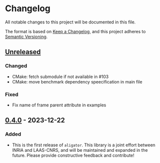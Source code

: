 # Changelog

All notable changes to this project will be documented in this file.

The format is based on [Keep a Changelog](https://keepachangelog.com/en/1.0.0/),
and this project adheres to [Semantic Versioning](https://semver.org/spec/v2.0.0.html).

## [Unreleased]

### Changed

- CMake: fetch submodule if not available in #103
- CMake: move benchmark dependency speecification in main file

### Fixed

- Fix name of frame parent attribute in examples

## [0.4.0] - 2023-12-22

### Added

* This is the first release of `aligator`. This library is a joint effort between INRIA and LAAS-CNRS, and will be maintained and expanded in the future. Please provide constructive feedback and contribute!

[Unreleased]: https://github.com/Simple-Robotics/aligator/compare/v0.4.0...HEAD
[0.4.0]: https://github.com/Simple-Robotics/aligator/compare/v0.3.0...v0.4.0
[0.3.0]: https://github.com/Simple-Robotics/aligator/releases/tag/v0.3.0
